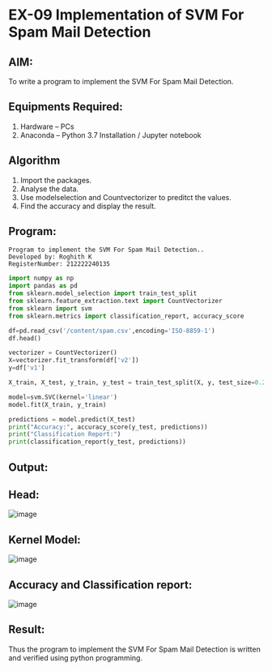 # EX-09 Implementation of SVM For Spam Mail Detection

## AIM:
To write a program to implement the SVM For Spam Mail Detection.

## Equipments Required:
1. Hardware – PCs
2. Anaconda – Python 3.7 Installation / Jupyter notebook

## Algorithm
1. Import the packages.
2. Analyse the data.
3. Use modelselection and Countvectorizer to preditct the values.
4. Find the accuracy and display the result.

## Program:
```
Program to implement the SVM For Spam Mail Detection..
Developed by: Roghith K
RegisterNumber: 212222240135
```
```python
import numpy as np
import pandas as pd
from sklearn.model_selection import train_test_split
from sklearn.feature_extraction.text import CountVectorizer
from sklearn import svm
from sklearn.metrics import classification_report, accuracy_score

df=pd.read_csv('/content/spam.csv',encoding='ISO-8859-1')
df.head()

vectorizer = CountVectorizer()
X=vectorizer.fit_transform(df['v2'])
y=df['v1']

X_train, X_test, y_train, y_test = train_test_split(X, y, test_size=0.25, random_state=42)

model=svm.SVC(kernel='linear')
model.fit(X_train, y_train)

predictions = model.predict(X_test)
print("Accuracy:", accuracy_score(y_test, predictions))
print("Classification Report:")
print(classification_report(y_test, predictions))
```
## Output:
## Head:
![image](https://github.com/ganeshshanmugavel27/Implementation-of-SVM-For-Spam-Mail-Detection/assets/122046208/747c05d2-ffa0-4d69-9309-e562468d136d)

## Kernel Model:
![image](https://github.com/ganeshshanmugavel27/Implementation-of-SVM-For-Spam-Mail-Detection/assets/122046208/21a53fe4-5c11-4cf4-ac18-5fdc150050b8)

## Accuracy and Classification report:
![image](https://github.com/ganeshshanmugavel27/Implementation-of-SVM-For-Spam-Mail-Detection/assets/122046208/04e74b54-02a5-4dcf-b8b9-67dbc78c0fa1)

## Result:
Thus the program to implement the SVM For Spam Mail Detection is written and verified using python programming.
